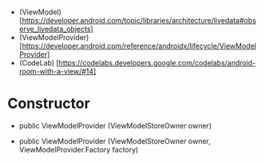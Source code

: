 # 
- (ViewModel)[https://developer.android.com/topic/libraries/architecture/livedata#observe_livedata_objects]
- (ViewModelProvider) [https://developer.android.com/reference/androidx/lifecycle/ViewModelProvider]
- (CodeLab) [https://codelabs.developers.google.com/codelabs/android-room-with-a-view/#14]

# Constructor
- public ViewModelProvider (ViewModelStoreOwner owner)

- public ViewModelProvider (ViewModelStoreOwner owner, ViewModelProvider.Factory factory)
